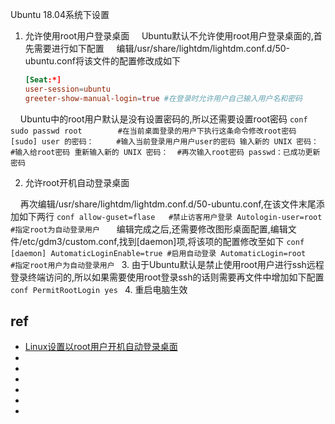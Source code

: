 


Ubuntu 18.04系统下设置

1. 允许使用root用户登录桌面
    Ubuntu默认不允许使用root用户登录桌面的,首先需要进行如下配置
    编辑/usr/share/lightdm/lightdm.conf.d/50-ubuntu.conf将该文件的配置修改成如下
    ```conf    
    [Seat:*]
    user-session=ubuntu
    greeter-show-manual-login=true #在登录时允许用户自己输入用户名和密码
    ```

    Ubuntu中的root用户默认是没有设置密码的,所以还需要设置root密码
    ```conf
    sudo passwd root        #在当前桌面登录的用户下执行这条命令修改root密码
    [sudo] user 的密码：     #输入当前登录用户用户user的密码
    输入新的 UNIX 密码：      #输入给root密码
    重新输入新的 UNIX 密码：  #再次输入root密码
    passwd：已成功更新密码
    ```

2. 允许root开机自动登录桌面

    再次编辑/usr/share/lightdm/lightdm.conf.d/50-ubuntu.conf,在该文件末尾添加如下两行
    ```conf
    allow-guset=flase   #禁止访客用户登录
    Autologin-user=root #指定root为自动登录用户
    ```
    编辑完成之后,还需要修改图形桌面配置,编辑文件/etc/gdm3/custom.conf,找到[daemon]项,将该项的配置修改至如下
    ```conf
    [daemon]
    AutomaticLoginEnable=true #启用自动登录
    AutomaticLogin=root       #指定root用户为自动登录用户
    ```
3. 由于Ubuntu默认是禁止使用root用户进行ssh远程登录终端访问的,所以如果需要使用root登录ssh的话则需要再文件中增加如下配置
    ```conf
    PermitRootLogin yes
    ```
4. 重启电脑生效







## ref
* [Linux设置以root用户开机自动登录桌面](https://blog.csdn.net/qq_27187579/article/details/97800354)
* []()
* []()
* []()
* []()
* []()
* []()

